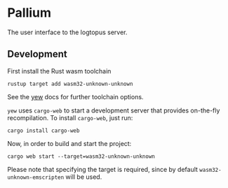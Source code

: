 # Pallium

The user interface to the logtopus server. 

## Development

First install the Rust wasm toolchain

```
rustup target add wasm32-unknown-unknown
```

See the [yew](https://crates.rs/crates/yew) docs for further toolchain options.

`yew` uses `cargo-web` to start a development server that provides on-the-fly recompilation. To install `cargo-web`, just run:

```
cargo install cargo-web
```

Now, in order to build and start the project:

```
cargo web start --target=wasm32-unknown-unknown
```

Please note that specifying the target is required, since by default `wasm32-unknown-emscripten` will be used.
